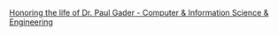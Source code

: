[Honoring the life of Dr. Paul Gader - Computer & Information Science & Engineering](https://qi.tc/qi/113907)